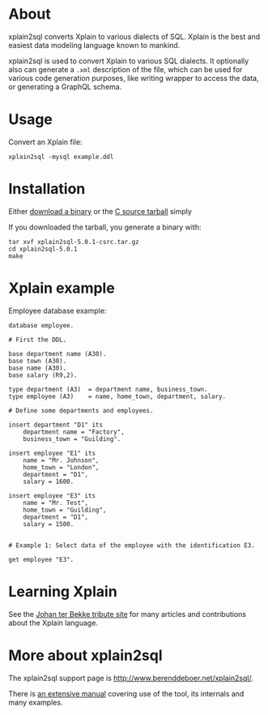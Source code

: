 # About

xplain2sql converts Xplain to various dialects of SQL. Xplain is the
best and easiest data modeling language known to mankind.

xplain2sql is used to convert Xplain to various SQL dialects. It
optionally also can generate a `.xml` description of the file, which
can be used for various code generation purposes, like writing wrapper
to access the data, or generating a GraphQL schema.

# Usage

Convert an Xplain file:

    xplain2sql -mysql example.ddl

# Installation

Either [download a
binary](http://www.berenddeboer.net/xplain2sql/index.html#downloadofficial)
or the [C source
tarball](http://www.berenddeboer.net/xplain2sql/xplain2sql-5.0.1-csrc.tar.gz)
simply

If you downloaded the tarball, you generate a binary with:

````
tar xvf xplain2sql-5.0.1-csrc.tar.gz
cd xplain2sql-5.0.1
make
````


# Xplain example

Employee database example:

    database employee.

    # First the DDL.

    base department name (A30).
    base town (A30).
    base name (A30).
    base salary (R9,2).

    type department (A3)  = department name, business_town.
    type employee (A3)    = name, home_town, department, salary.

    # Define some departments and employees.

    insert department "D1" its
        department name = "Factory",
        business_town = "Guilding".

    insert employee "E1" its
        name = "Mr. Johnson",
        home_town = "London",
        department = "D1",
        salary = 1600.

    insert employee "E3" its
        name = "Mr. Test",
        home_town = "Guilding",
        department = "D1",
        salary = 1500.


    # Example 1: Select data of the employee with the identification E3.

    get employee "E3".


# Learning Xplain

See the [Johan ter Bekke tribute site](http://www.jhterbekke.net/) for
many articles and contributions about the Xplain language.


# More about xplain2sql

The xplain2sql support page is http://www.berenddeboer.net/xplain2sql/.

There is [an extensive manual](doc/xplain2sql.pdf) covering use of the
tool, its internals and many examples.
